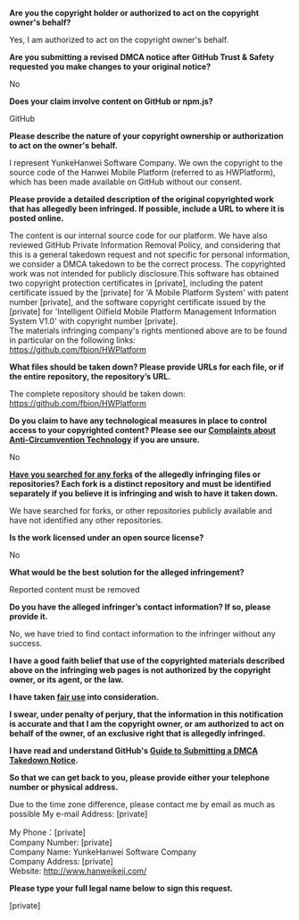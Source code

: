 **Are you the copyright holder or authorized to act on the copyright owner's behalf?**

Yes, I am authorized to act on the copyright owner's behalf.

**Are you submitting a revised DMCA notice after GitHub Trust & Safety requested you make changes to your original notice?**

No

**Does your claim involve content on GitHub or npm.js?**

GitHub

**Please describe the nature of your copyright ownership or authorization to act on the owner's behalf.**

I represent YunkeHanwei Software Company. We own the copyright to the source code of the Hanwei Mobile Platform (referred to as HWPlatform), which has been made available on GitHub without our consent.

**Please provide a detailed description of the original copyrighted work that has allegedly been infringed. If possible, include a URL to where it is posted online.**

The content is our internal source code for our platform. We have also reviewed GitHub Private Information Removal Policy, and considering that this is a general takedown request and not specific for personal information, we consider a DMCA takedown to be the correct process. The copyrighted work was not intended for publicly disclosure.This software has obtained two copyright protection certificates in [private], including the patent certificate issued by the [private] for 'A Mobile Platform System' with patent number [private], and the software copyright certificate issued by the [private] for 'Intelligent Oilfield Mobile Platform Management Information System V1.0' with copyright number [private].  
The materials infringing company's rights mentioned above are to be found in particular on the following links:  
https://github.com/fbion/HWPlatform

**What files should be taken down? Please provide URLs for each file, or if the entire repository, the repository’s URL.**

The complete repository should be taken down:
https://github.com/fbion/HWPlatform

**Do you claim to have any technological measures in place to control access to your copyrighted content? Please see our <a href="https://docs.github.com/articles/guide-to-submitting-a-dmca-takedown-notice#complaints-about-anti-circumvention-technology">Complaints about Anti-Circumvention Technology</a> if you are unsure.**

No

**<a href="https://docs.github.com/articles/dmca-takedown-policy#b-what-about-forks-or-whats-a-fork">Have you searched for any forks</a> of the allegedly infringing files or repositories? Each fork is a distinct repository and must be identified separately if you believe it is infringing and wish to have it taken down.**

We have searched for forks, or other repositories publicly available and have not identified any other repositories.

**Is the work licensed under an open source license?**

No

**What would be the best solution for the alleged infringement?**

Reported content must be removed

**Do you have the alleged infringer’s contact information? If so, please provide it.**

No, we have tried to find contact information to the infringer without any success.

**I have a good faith belief that use of the copyrighted materials described above on the infringing web pages is not authorized by the copyright owner, or its agent, or the law.**

**I have taken <a href="https://www.lumendatabase.org/topics/22">fair use</a> into consideration.**

**I swear, under penalty of perjury, that the information in this notification is accurate and that I am the copyright owner, or am authorized to act on behalf of the owner, of an exclusive right that is allegedly infringed.**

**I have read and understand GitHub's <a href="https://docs.github.com/articles/guide-to-submitting-a-dmca-takedown-notice/">Guide to Submitting a DMCA Takedown Notice</a>.**

**So that we can get back to you, please provide either your telephone number or physical address.**

Due to the time zone difference, please contact me by email as much as possible
My e-mail Address: [private]  

My Phone：[private]  
Company Number: [private]  
Company Name: YunkeHanwei Software Company  
Company Address: [private]  
Website: http://www.hanweikeji.com/

**Please type your full legal name below to sign this request.**

[private]  
